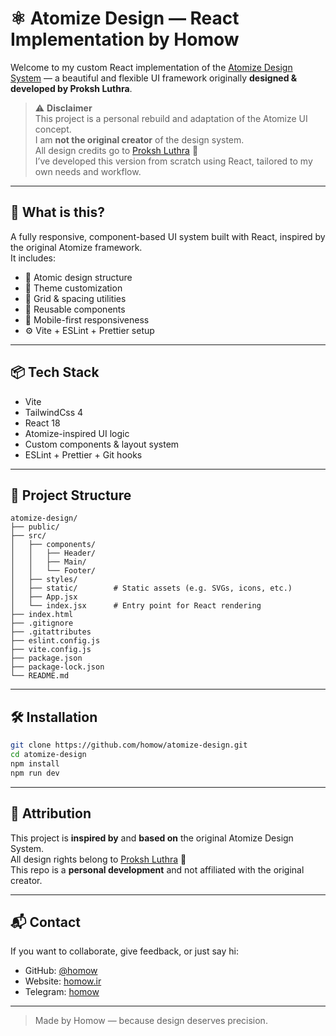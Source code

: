 # ⚛️ Atomize Design — React Implementation by Homow

Welcome to my custom React implementation of the [Atomize Design System](https://atomizecode.com/) — a beautiful and flexible UI framework originally **designed & developed by Proksh Luthra**.

> ⚠️ **Disclaimer**  
> This project is a personal rebuild and adaptation of the Atomize UI concept.  
> I am **not the original creator** of the design system.  
> All design credits go to [Proksh Luthra](https://atomizecode.com/) 🙏  
> I’ve developed this version from scratch using React, tailored to my own needs and workflow.
---

## 🚀 What is this?

A fully responsive, component-based UI system built with React, inspired by the original Atomize framework.  
It includes:

- 🧱 Atomic design structure  
- 🎨 Theme customization  
- 📐 Grid & spacing utilities  
- 🧩 Reusable components  
- 📱 Mobile-first responsiveness  
- ⚙️ Vite + ESLint + Prettier setup

---

## 📦 Tech Stack

- Vite  
- TailwindCss 4
- React 18  
- Atomize-inspired UI logic  
- Custom components & layout system  
- ESLint + Prettier + Git hooks

---

## 📁 Project Structure
```
atomize-design/
├── public/                        
├── src/
│   ├── components/
│   │   ├── Header/
│   │   ├── Main/
│   │   └── Footer/
│   ├── styles/
│   ├── static/        # Static assets (e.g. SVGs, icons, etc.)
│   ├── App.jsx
│   └── index.jsx      # Entry point for React rendering
├── index.html
├── .gitignore
├── .gitattributes
├── eslint.config.js
├── vite.config.js
├── package.json
├── package-lock.json
└── README.md
```

---

## 🛠️ Installation

```bash
git clone https://github.com/homow/atomize-design.git
cd atomize-design
npm install
npm run dev
```

---

## 🤝 Attribution

This project is **inspired by** and **based on** the original Atomize Design System.  
All design rights belong to [Proksh Luthra](https://atomizecode.com/) 💙  
This repo is a **personal development** and not affiliated with the original creator.

---

## 📬 Contact

If you want to collaborate, give feedback, or just say hi:

- GitHub: [@homow](https://github.com/homow)
- Website: [homow.ir](https://homow.ir)
- Telegram: [homow](https://t.me/homow_dev)

---

> Made by Homow — because design deserves precision.